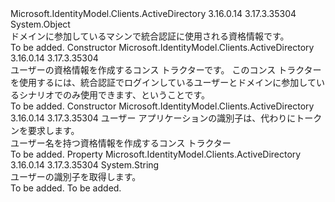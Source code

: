<Type Name="UserCredential" FullName="Microsoft.IdentityModel.Clients.ActiveDirectory.UserCredential">
  <TypeSignature Language="C#" Value="public class UserCredential" />
  <TypeSignature Language="ILAsm" Value=".class public auto ansi beforefieldinit UserCredential extends System.Object" />
  <TypeSignature Language="DocId" Value="T:Microsoft.IdentityModel.Clients.ActiveDirectory.UserCredential" />
  <TypeSignature Language="VB.NET" Value="Public Class UserCredential" />
  <TypeSignature Language="F#" Value="type UserCredential = class" />
  <AssemblyInfo>
    <AssemblyName>Microsoft.IdentityModel.Clients.ActiveDirectory</AssemblyName>
    <AssemblyVersion>3.16.0.14</AssemblyVersion>
    <AssemblyVersion>3.17.3.35304</AssemblyVersion>
  </AssemblyInfo>
  <Base>
    <BaseTypeName>System.Object</BaseTypeName>
  </Base>
  <Interfaces />
  <Docs>
    <summary>
            ドメインに参加しているマシンで統合認証に使用される資格情報です。
            </summary>
    <remarks>To be added.</remarks>
  </Docs>
  <Members>
    <Member MemberName=".ctor">
      <MemberSignature Language="C#" Value="public UserCredential ();" />
      <MemberSignature Language="ILAsm" Value=".method public hidebysig specialname rtspecialname instance void .ctor() cil managed" />
      <MemberSignature Language="DocId" Value="M:Microsoft.IdentityModel.Clients.ActiveDirectory.UserCredential.#ctor" />
      <MemberSignature Language="VB.NET" Value="Public Sub New ()" />
      <MemberType>Constructor</MemberType>
      <AssemblyInfo>
        <AssemblyName>Microsoft.IdentityModel.Clients.ActiveDirectory</AssemblyName>
        <AssemblyVersion>3.16.0.14</AssemblyVersion>
        <AssemblyVersion>3.17.3.35304</AssemblyVersion>
      </AssemblyInfo>
      <Parameters />
      <Docs>
        <summary>
            ユーザーの資格情報を作成するコンス トラクターです。 このコンス トラクターを使用するには、統合認証でログインしているユーザーとドメインに参加しているシナリオでのみ使用できます、ということです。
            </summary>
        <remarks>To be added.</remarks>
      </Docs>
    </Member>
    <Member MemberName=".ctor">
      <MemberSignature Language="C#" Value="public UserCredential (string userName);" />
      <MemberSignature Language="ILAsm" Value=".method public hidebysig specialname rtspecialname instance void .ctor(string userName) cil managed" />
      <MemberSignature Language="DocId" Value="M:Microsoft.IdentityModel.Clients.ActiveDirectory.UserCredential.#ctor(System.String)" />
      <MemberSignature Language="VB.NET" Value="Public Sub New (userName As String)" />
      <MemberSignature Language="F#" Value="new Microsoft.IdentityModel.Clients.ActiveDirectory.UserCredential : string -&gt; Microsoft.IdentityModel.Clients.ActiveDirectory.UserCredential" Usage="new Microsoft.IdentityModel.Clients.ActiveDirectory.UserCredential userName" />
      <MemberType>Constructor</MemberType>
      <AssemblyInfo>
        <AssemblyName>Microsoft.IdentityModel.Clients.ActiveDirectory</AssemblyName>
        <AssemblyVersion>3.16.0.14</AssemblyVersion>
        <AssemblyVersion>3.17.3.35304</AssemblyVersion>
      </AssemblyInfo>
      <Parameters>
        <Parameter Name="userName" Type="System.String" />
      </Parameters>
      <Docs>
        <param name="userName">ユーザー アプリケーションの識別子は、代わりにトークンを要求します。</param>
        <summary>
            ユーザー名を持つ資格情報を作成するコンス トラクター
            </summary>
        <remarks>To be added.</remarks>
      </Docs>
    </Member>
    <Member MemberName="UserName">
      <MemberSignature Language="C#" Value="public string UserName { get; }" />
      <MemberSignature Language="ILAsm" Value=".property instance string UserName" />
      <MemberSignature Language="DocId" Value="P:Microsoft.IdentityModel.Clients.ActiveDirectory.UserCredential.UserName" />
      <MemberSignature Language="VB.NET" Value="Public ReadOnly Property UserName As String" />
      <MemberSignature Language="F#" Value="member this.UserName : string" Usage="Microsoft.IdentityModel.Clients.ActiveDirectory.UserCredential.UserName" />
      <MemberType>Property</MemberType>
      <AssemblyInfo>
        <AssemblyName>Microsoft.IdentityModel.Clients.ActiveDirectory</AssemblyName>
        <AssemblyVersion>3.16.0.14</AssemblyVersion>
        <AssemblyVersion>3.17.3.35304</AssemblyVersion>
      </AssemblyInfo>
      <ReturnValue>
        <ReturnType>System.String</ReturnType>
      </ReturnValue>
      <Docs>
        <summary>
            ユーザーの識別子を取得します。
            </summary>
        <value>To be added.</value>
        <remarks>To be added.</remarks>
      </Docs>
    </Member>
  </Members>
</Type>